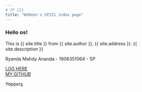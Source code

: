 ```yaml
---
# SP 221
title: "WhReen's SP221 index page" 
---
```


### Hello os!

This is {{ site.title }} from {{ site.author }}, {{ site.address }}.
{{ site.description }}

Ryanda Mahdy Ananda - 1906351064 - SP

[LOG HERE](https://raw.githubusercontent.com/WhReen/sp221/master/mylog.txt)<br>
[MY GITHUB](https://github.com/WhReen/sp221)<br>

Yepper[s](https://www.google.com/search?q=yeppers)
